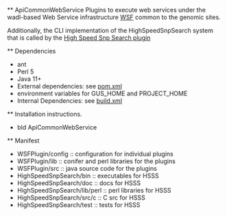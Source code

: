 ** ApiCommonWebService
Plugins to execute web services under the wadl-based Web Service infrastructure <a href="https://github.com/VEuPathDB/WSF">WSF</a> common to the genomic sites.

Additionally, the CLI implementation of the HighSpeedSnpSearch system that is called by the [High Speed Snp Search plugin](WSFPlugin/src/main/java/org/apidb/apicomplexa/wsfplugin/highspeedsnpsearch)

** Dependencies

   + ant
   + Perl 5
   + Java 11+
   + External dependencies: see [pom.xml](pom.xml)
   + environment variables for GUS_HOME and PROJECT_HOME
   + Internal Dependencies: see [build.xml](build.xml)

** Installation instructions.

   + bld ApiCommonWebService

** Manifest

   + WSFPlugin/config :: configuration for individual plugins
   + WSFPlugin/lib :: conifer and perl libraries for the plugins
   + WSFPlugin/src :: java source code for the plugins
   + HighSpeedSnpSearch/bin :: executables for HSSS
   + HighSpeedSnpSearch/doc :: docs for HSSS
   + HighSpeedSnpSearch/lib/perl :: perl libraries for HSSS
   + HighSpeedSnpSearch/src/c :: C src for HSSS
   + HighSpeedSnpSearch/test :: tests for HSSS
